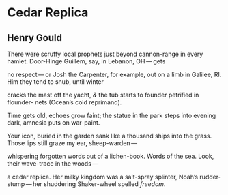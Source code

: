 # Cedar Replica
## Henry Gould
There were scruffy local prophets
just beyond cannon-range
in every hamlet. Door-Hinge
Guillem, say, in Lebanon, OH — gets

no respect — or Josh the Carpenter,
for example, out on a limb
in Galilee, RI. Him
they tend to snub, until winter

cracks the mast off the yacht, _&_
the tub starts to founder
petrified in flounder-
nets (Ocean’s cold reprimand).

Time gets old, echoes grow faint;
the statue in the park
steps into evening dark,
amnesia puts on war-paint.

Your icon, buried in the garden
sank like a thousand ships
into the grass. Those lips
still graze my ear, sheep-warden —

whispering forgotten words
out of a lichen-book.
Words of the sea. Look,
their wave-trace in the woods —

a cedar replica. Her milky kingdom
was a salt-spray splinter,
Noah’s rudder-stump — her
shuddering Shaker-wheel spelled _freedom_.